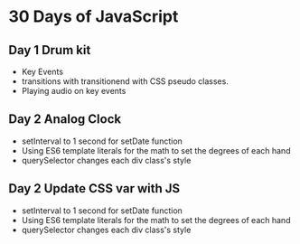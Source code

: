 # 30 Days of JavaScript

## Day 1 Drum kit 
- Key Events
- transitions with transitionend with CSS pseudo classes. 
- Playing audio on key events

## Day 2 Analog Clock
- setInterval to 1 second for setDate function
- Using ES6 template literals for the math to set the degrees of each hand
- querySelector changes each div class's style

## Day 2 Update CSS var with JS
- setInterval to 1 second for setDate function
- Using ES6 template literals for the math to set the degrees of each hand
- querySelector changes each div class's style